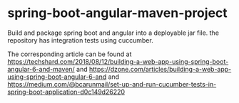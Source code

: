 # spring-boot-angular-maven-project
Build and package spring boot and angular into a deployable jar file. the repository has integration tests using cuccumber.

The corresponding article can be found at https://techshard.com/2018/08/12/building-a-web-app-using-spring-boot-angular-6-and-maven/ and https://dzone.com/articles/building-a-web-app-using-spring-boot-angular-6-and and https://medium.com/@bcarunmail/set-up-and-run-cucumber-tests-in-spring-boot-application-d0c149d26220
